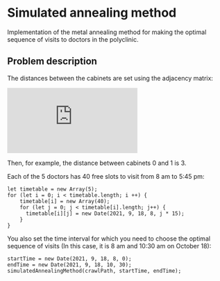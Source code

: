  # Simulated annealing method #
 
 Implementation of the metal annealing method for making the optimal sequence of visits to doctors in the polyclinic.

## Problem description ##

 The distances between the cabinets are set using the adjacency matrix:

![\begin{pmatrix}
0 & 3 & 4 & 1 & 1\\
3 & 0 & 1 & 3 & 1\\
4 & 1 & 0 & 1 & 1\\
1 & 3 & 1 & 0 & 1\\
1 & 1 & 1 & 1 & 0
\end{pmatrix}](https://latex.codecogs.com/gif.latex?%5CLARGE%20%5Cbegin%7Bpmatrix%7D%200%20%26%203%20%26%204%20%26%201%20%26%201%5C%5C%203%20%26%200%20%26%201%20%26%203%20%26%201%5C%5C%204%20%26%201%20%26%200%20%26%201%20%26%201%5C%5C%201%20%26%203%20%26%201%20%26%200%20%26%201%5C%5C%201%20%26%201%20%26%201%20%26%201%20%26%200%20%5Cend%7Bpmatrix%7D)

Then, for example, the distance between cabinets 0 and 1 is 3.  

Each of the 5 doctors has 40 free slots to visit from 8 am to 5:45 pm:

    let timetable = new Array(5);
    for (let i = 0; i < timetable.length; i ++) {
        timetable[i] = new Array(40);
        for (let j = 0; j < timetable[i].length; j++) {
          timetable[i][j] = new Date(2021, 9, 18, 8, j * 15);
        }   
    }

You also set the time interval for which you need to choose the optimal sequence of visits (In this case, it is 8 am and 10:30 am on October 18):

    startTime = new Date(2021, 9, 18, 8, 0);
    endTime = new Date(2021, 9, 18, 10, 30);
    simulatedAnnealingMethod(crawlPath, startTime, endTime);   

